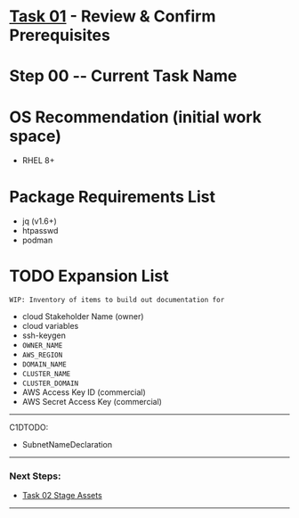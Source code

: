 # [Task 01](./) - Review & Confirm Prerequisites
# Step 00 -- Current Task Name

# OS Recommendation (initial work space)
  - RHEL 8+
# Package Requirements List
  - jq (v1.6+)
  - htpasswd
  - podman
# TODO Expansion List
    WIP: Inventory of items to build out documentation for
  - cloud Stakeholder Name (owner)
  - cloud variables
  - ssh-keygen
  - `OWNER_NAME`
  - `AWS_REGION`
  - `DOMAIN_NAME`
  - `CLUSTER_NAME`
  - `CLUSTER_DOMAIN`
  - AWS Access Key ID      (commercial)
  - AWS Secret Access Key  (commercial)

---------------------------------------------------------------------------------
C1DTODO:
  - SubnetNameDeclaration

---------------------------------------------------------------------------------
### Next Steps:
  + [Task 02 Stage Assets]
--------------------------------------------------------------------------------
[Task 02 Stage Assets]:manual/02_StageAssets.md

